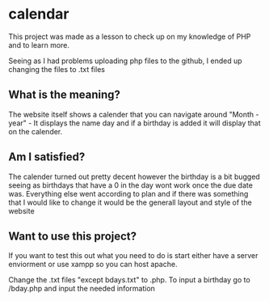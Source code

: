# calendar
This project was made as a lesson to check up on my knowledge of PHP and to learn more.

Seeing as I had problems uploading php files to the github, I ended up changing the files to .txt files 

## What is the meaning?
The website itself shows a calender that you can navigate around "Month - year" - It displays the name day and if a birthday is added it will display that on the calender.

## Am I satisfied?
The calender turned out pretty decent however the birthday is a bit bugged seeing as birthdays that have a 0 in the day wont work once the due date was.
Everything else went according to plan and if there was something that I would like to change it would be the generall layout and style of the website

## Want to use this project?
If you want to test this out what you need to do is start either have a server enviorment or use xampp so you can host apache.

Change the .txt files "except bdays.txt" to .php.
To input a birthday go to /bday.php and input the needed information
